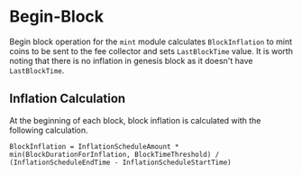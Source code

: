 <!--
order: 3
-->

# Begin-Block

Begin block operation for the `mint` module calculates `BlockInflation` to mint coins to be sent to the fee collector and sets `LastBlockTime` value. It is worth noting that there is no inflation in genesis block as it doesn't have `LastBlockTime`.

## Inflation Calculation

At the beginning of each block, block inflation is calculated with the following calculation.

```
BlockInflation = InflationScheduleAmount * min(BlockDurationForInflation, BlockTimeThreshold) / (InflationScheduleEndTime - InflationScheduleStartTime)
```
